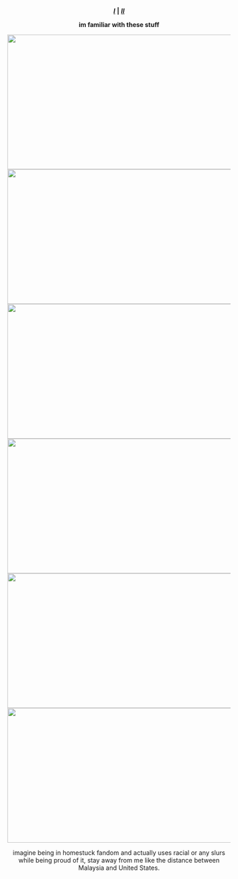 <div align="center">

 ***[I](https://rentry.co/sejopi)*** **|** ***[II](https://www.patreon.com/sejopi)***
</div>

<div align="center">
  
 **im familiar with these stuff**
</div>

<p align="center">
  <img width="640" height="304" src="https://file.garden/ZroW4OcqSGtS0a5j/VID_20240817162543.gif">
  <img width="640" height="304" src="https://file.garden/ZroW4OcqSGtS0a5j/VID_20240817163317.gif">
  <img width="640" height="304" src="https://file.garden/ZroW4OcqSGtS0a5j/icegif-20.gif">
  <img width="640" height="304" src="https://file.garden/ZroW4OcqSGtS0a5j/1c6973c48b002139307ec70c66ee3bf9cce5a572.gifv.gif">
  <img width="640" height="304" src="https://file.garden/ZroW4OcqSGtS0a5j/images.gif">
  <img width="640" height="304" src="https://file.garden/ZroW4OcqSGtS0a5j/Nepeta-Leijon-Homestuck-MS-Paint-Adventures-Meulin-Leijon-4504498.gif">
</p>

<div align="center">
  
imagine being in homestuck fandom and actually uses racial or any slurs while being proud of it, stay away from me like the distance between Malaysia and United States.
</div>
